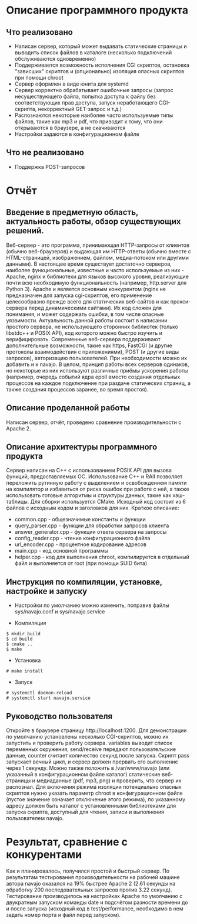 # Описание программного продукта

## Что реализовано
* Написан сервер, который может выдавать статические страницы и выводить список файлов в каталоге (несколько подключений обслуживаются одновременно)
* Поддерживается возможность исполнения CGI скриптов, остановка "зависших" скриптов и (опционально) изоляция опасных скриптов при помощи chroot
* Сервер оформлен в виде юнита для systemd
* Сервер корректно обрабатывает ошибочные запросы (запрос несуществующего файла, попытка доступа к файлу без соответствующих прав доступа, запуск неработающего CGI-скрипта, некорректный GET-запрос и т.д.)
* Распознаются некоторые наиболее часто используемые типы файлов, такие как mp3 и pdf, что приводит к тому, что они открываются в браузере, а не скачиваются
* Настройки задаются в конфигурационном файле

## Что не реализовано
* Поддержка POST-запросов

# Отчёт

## Введение в предметную область, актуальность работы, обзор существующих решений.
Веб-сервер - это программа, принимающая HTTP-запросы от клиентов (обычно веб-браузеров) и выдающая им HTTP-ответы (обычно вместе с HTML-страницей, изображением, файлом, медиа-потоком или другими данными). В настоящее время существует достаточно серверов, наиболее функциональные, известные и часто используемые из них - Apache, nginx и библиотеки для языков высокого уровня, реализующие почти всю необходимую функциональность (например, http.server для Python 3). Apache и является основным конкурентом (nginx не предназначен для запуска cgi-скриптов, его применение целесообразно прежде всего для статических веб-сайтов и как прокси-сервера перед динамическими сайтами). Их код сложен для понимания, и может содержать ошибки, в том числе опасные уязвимости. Актуальность данной работы состоит в написании простого сервера, не использующего сторонних библиотек (только libstdc++ и POSIX API), код которого можно быстро изучить и верифицировать. Современные веб-сервера поддерживают дополнительные возможности, такие как https, FastCGI (и другие протоколы взаимодействия с приложениями), POST (и другие виды запросов), авторизацию пользователей. При необходимости можно их добавить и к navajo. В целом, принцип работы всех серверов одинаков, но некоторые из них используют различные приёмы ускорения работы (например, очередь событий ядра epoll вместо создания отдельных процессов на каждое подключение при раздаче статических страниц, а также создания процессов заранее, во время простоя).

## Описание проделанной работы
Написан сервер, отчёт, проведено сравнение производительности с Apache 2.

## Описание архитектуры программного продукта
Сервер написан на C++ с использованием POSIX API для вызова функций, предоставляемых ОС. Использование C++ и RAII позволяет переложить рутинную работу с выделением и освобождением памяти на компилятор и избавиться от риска ошибок при работе с ней, а также использовать готовые алгоритмы и структуры данных, такие как хэш-таблицы. Для сборки используется CMake. Исходный код состоит из 6 файлов с исходным кодом и заголовков для них. Краткое описание:
* common.cpp - общезначимые константы и функции
* query_parser.cpp - функции для обработки запросов клиента
* answer_generator.cpp - функции ответа сервера на запросы
* config_reader.cpp - чтение конфигурационного файла
* url_encoder.cpp - процентное кодирование адресов
* main.cpp - код основной программы
* helper.cpp - код для выполнения chroot, компилируется в отдельный файл и выполняется от root (при помощи SUID бита)

## Инструкция по компиляции, установке, настройке и запуску

* Настройки по умолчанию можно изменить, поправив файлы sys/navajo.conf и sys/navajo.service

* Компиляция

```
$ mkdir build
$ cd build
$ cmake ..
$ make
```

* Установка

```
# make install
```

* Запуск

```
# systemctl daemon-reload
# systemctl start navajo.service
```

## Руководство пользователя
Откройте в браузере страницу http://localhost:1200. Для демонстрации по умолчанию установлены несколько CGI-скриптов, можно их запустить и проверить работу сервера. variables выводит список переменных окружения, send/receive передают пользовательские данные, counter считает количество секунд после запуска. Скрипт pass запускает вечный цикл, и сервер должен прервать его выполнение через 1 секунду. Можно также положить в /var/www/navajo (или указанный в конфигурационном файле каталог) статические веб-страницы и медиаданные (pdf, mp3, png) и проверить, что сервер их распознал. Для включения режима изоляции потенциально опасных скриптов нужно указать параметр chroot в конфигурационном файле (пустое значение означает отключение этого режима), по указанному адресу должен быть каталог с установленными библиотеками для запуска скрипта, доступный для чтения, записи и выполнения пользователем navajo.

# Результат, сравнение с конкурентами
Как и планировалось, получился простой и быстрый сервер. По результатам тестирования производительности на рабочей машине автора navajo оказался на 19% быстрее Apache 2 (2.61 секунды на обработку 200 последовательных запросов против 3.22 секунд). Тестирование производилось на настройках Apache по умолчанию с двукратным запуском команды date и подсчётом разности времени до и после запуска (исходный код в test/performance, необходимо в нем задать номер порта и файл перед запуском).
